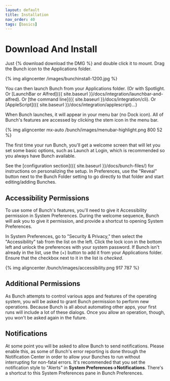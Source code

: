 ```yaml
---
layout: default
title: Installation
nav_order: 40
tags: [basics]
---
```

# Download And Install

Just {% download download the DMG %} and double click it to mount. Drag the Bunch icon to the Applications folder.

{% img aligncenter /images/bunchinstall-1200.jpg %}

You can then launch Bunch from your Applications folder. (Or with Spotlight. Or [LaunchBar or Alfred]({{ site.baseurl }}/docs/integration/launchbar-and-alfred). Or [the command line]({{ site.baseurl }}/docs/integration/cli). Or [AppleScript]({{ site.baseurl }}/docs/integration/applescript)...)

When Bunch launches, it will appear in your menu bar (no Dock icon). All of Bunch's features are accessed by clicking the stem icon in the menu bar.

{% img aligncenter mx-auto /bunch/images/menubar-highlight.png 800 52 %}

The first time your run Bunch, you'll get a welcome screen that will let you set some basic options, such as Launch at Login, which is recommended so you always have Bunch available.

See the [configuration section]({{ site.baseurl }}/docs/bunch-files/) for instructions on personalizing the setup. In Preferences, use the "Reveal" button next to the Bunch Folder setting to go directly to that folder and start editing/adding Bunches.

## Accessibility Permissions

To use some of Bunch's features, you'll need to give it Accessibility permission in System Preferences. During the welcome sequence, Bunch will ask you to give it permission, and provide a shortcut to opening System Preferences.

In System Preferences, go to "Security & Privacy," then select the "Accessibility" tab from the list on the left. Click the lock icon in the bottom left and unlock the preferences with your system password. If Bunch isn't already in the list, use the (+) button to add it from your Applications folder. Ensure that the checkbox next to it in the list is _checked_.

{% img aligncenter /bunch/images/accessibility.png 917 787 %}

## Additional Permissions

As Bunch attempts to control various apps and features of the operating system, you will be asked to grant Bunch permission to perform new operations. Because Bunch is all about automating other apps, your first runs will include a lot of these dialogs. Once you allow an operation, though, you won't be asked again in the future.

## Notifications

At some point you will be asked to allow Bunch to send notifications. Please enable this, as some of Bunch's error reporting is done through the Notification Center in order to allow your Bunches to run without interrupting for non-fatal errors. It's recommended that you set the notification style to "Alerts" in __System Preferences->Notifications__. There's a shortcut to this System Preferences pane in Bunch Preferences.
